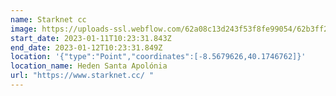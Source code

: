 ```yaml
---
name: Starknet cc
image: https://uploads-ssl.webflow.com/62a08c13d243f53f8fe99054/62b3ff2783ddb46958becbda_62b3155ed4435818227fa66e_Group%20220-min.png
start_date: 2023-01-11T10:23:31.843Z
end_date: 2023-01-12T10:23:31.849Z
location: '{"type":"Point","coordinates":[-8.5679626,40.1746762]}'
location_name: Heden Santa Apolónia
url: "https://www.starknet.cc/ "
---
```

